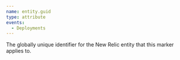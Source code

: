 ```yaml
---
name: entity.guid
type: attribute
events:
  - Deployments
---
```


The globally unique identifier for the New Relic entity that this marker applies to.